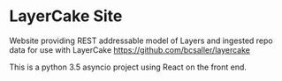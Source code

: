LayerCake Site
==============

Website providing REST addressable model of Layers and ingested repo data for
use with LayerCake https://github.com/bcsaller/layercake

This is a python 3.5 asyncio project using React on the front end.
